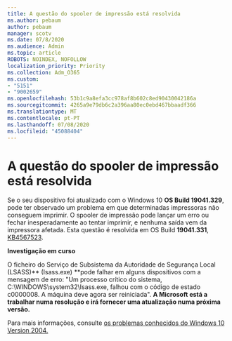 ```yaml
---
title: A questão do spooler de impressão está resolvida
ms.author: pebaum
author: pebaum
manager: scotv
ms.date: 07/8/2020
ms.audience: Admin
ms.topic: article
ROBOTS: NOINDEX, NOFOLLOW
localization_priority: Priority
ms.collection: Adm_O365
ms.custom:
- "5151"
- "9002659"
ms.openlocfilehash: 53b1c9a8efa3cc978af8b602c8ed90430042186a
ms.sourcegitcommit: 4265a9e79db6c2a396aa80ec0ebd467bbaadf366
ms.translationtype: MT
ms.contentlocale: pt-PT
ms.lasthandoff: 07/08/2020
ms.locfileid: "45088404"
---
```

# <a name="print-spooler-issue-is-resolved"></a>A questão do spooler de impressão está resolvida

Se o seu dispositivo foi atualizado com o Windows 10 **OS Build 19041.329**, pode ter observado um problema em que determinadas impressoras não conseguem imprimir. O spooler de impressão pode lançar um erro ou fechar inesperadamente ao tentar imprimir, e nenhuma saída vem da impressora afetada. Esta questão é resolvida em OS Build **19041.331**, [KB4567523](https://support.microsoft.com/help/4567523/windows-10-update-kb4567523).  

**Investigação em curso**

O ficheiro do Serviço de Subsistema da Autoridade de Segurança Local (LSASS)** (Isass.exe) **pode falhar em alguns dispositivos com a mensagem de erro: "Um processo crítico do sistema, C:\WINDOWS\system32\Isass.exe, falhou com o código de estado c0000008. A máquina deve agora ser reiniciada".  **A Microsoft está a trabalhar numa resolução e irá fornecer uma atualização numa próxima versão.**

Para mais informações, consulte [os problemas conhecidos do Windows 10 Version 2004.](https://docs.microsoft.com/windows/release-information/status-windows-10-2004#442msgdesc)